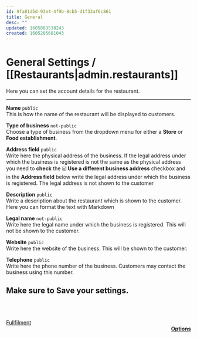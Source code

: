 ```yaml
---
id: 9fa81d5d-93e4-4f9b-8cb5-d1f33af6c861
title: General
desc: ""
updated: 1605883538243
created: 1605205681043
---
```


<!-- CSS -->
<link rel="stylesheet" href="https://cdn.jsdelivr.net/npm/bootstrap@4.5.3/dist/css/bootstrap.min.css" integrity="sha384-TX8t27EcRE3e/ihU7zmQxVncDAy5uIKz4rEkgIXeMed4M0jlfIDPvg6uqKI2xXr2" crossorigin="anonymous">
<!-- jQuery and JS bundle w/ Popper.js -->
<script src="https://code.jquery.com/jquery-3.5.1.slim.min.js" integrity="sha384-DfXdz2htPH0lsSSs5nCTpuj/zy4C+OGpamoFVy38MVBnE+IbbVYUew+OrCXaRkfj" crossorigin="anonymous"></script>
<script src="https://cdn.jsdelivr.net/npm/bootstrap@4.5.3/dist/js/bootstrap.bundle.min.js" integrity="sha384-ho+j7jyWK8fNQe+A12Hb8AhRq26LrZ/JpcUGGOn+Y7RsweNrtN/tE3MoK7ZeZDyx" crossorigin="anonymous"></script>
<!-- Font Awesome -->
<script src="https://kit.fontawesome.com/489c6dd9c4.js" crossorigin="anonymous"></script>

<!-- #comment Change "General" for "Account details" -->

# General Settings / [[Restaurants|admin.restaurants]]

<div class="alert alert-info" role="alert">
Here you can set the account details for the restaurant.
</div>

---

**Name** `public`<br>
This is how the name of the restaurant will be displayed to customers.

**Type of business** `not-public`<br>
Choose a type of business from the dropdown menu for either a **Store** or **Food establishment**.

**Address field** `public`<br>
Write here the physical address of the business.
If the legal address under which the business is registered is not the same as the physical address you need to **check** the ☑️ **Use a different business address** checkbox and in the **Address field** below write the legal address under which the business is registered. <span class="badge badge-info">The legal address is not shown to the customer</span>

**Description** `public`<br>
Write a description about the restaurant which is shown to the customer.
<span class="badge badge-info">Here you can format the text with Markdown</span>

**Legal name** `not-public`<br>
Write here the legal name under which the business is registered. This will not be shown to the customer.

**Website** `public`<br>
Write here the website of the business. This will be shown to the customer.

**Telephone** `public`<br>
Write here the phone number of the business. Customers may contact the business using this number.

<h2>Make sure to <span class="badge badge-primary">Save</span> your settings.</h2>

<br><br>

<div class="container">
    <div class="row">
      <div class="col-sm"><a
          href="/notes/4eb2409c-253d-4023-bd8f-e26c49675177.html"
          class="btn btn-lg btn-outline-secondary"
          ><i class="fas fa-arrow-left"></i
              >  Fullfilment</a></div>
      <div style="text-align: right" class="col-sm"><a
          href="/notes/d37f3793-7b44-42f8-844a-09f9c233f9f2.html"
          class="btn btn-lg btn-outline-primary"
          ><strong>Options  </strong><i class="fas fa-arrow-right"></i
        ></a></div>
    </div>
</div>


